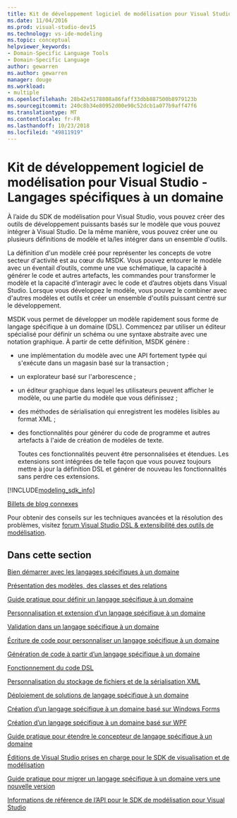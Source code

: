 ```yaml
---
title: Kit de développement logiciel de modélisation pour Visual Studio - Langages spécifiques à un domaine
ms.date: 11/04/2016
ms.prod: visual-studio-dev15
ms.technology: vs-ide-modeling
ms.topic: conceptual
helpviewer_keywords:
- Domain-Specific Language Tools
- Domain-Specific Language
author: gewarren
ms.author: gewarren
manager: douge
ms.workload:
- multiple
ms.openlocfilehash: 28b42e5178808a86faff33dbb887500b8979123b
ms.sourcegitcommit: 240c8b34e80952d00e90c52dcb1a077b9aff47f6
ms.translationtype: MT
ms.contentlocale: fr-FR
ms.lasthandoff: 10/23/2018
ms.locfileid: "49811919"
---
```

# <a name="modeling-sdk-for-visual-studio---domain-specific-languages"></a>Kit de développement logiciel de modélisation pour Visual Studio - Langages spécifiques à un domaine
À l’aide du SDK de modélisation pour Visual Studio, vous pouvez créer des outils de développement puissants basés sur le modèle que vous pouvez intégrer à Visual Studio. De la même manière, vous pouvez créer une ou plusieurs définitions de modèle et la/les intégrer dans un ensemble d'outils.

 La définition d'un modèle créé pour représenter les concepts de votre secteur d'activité est au cœur du MSDK. Vous pouvez entourer le modèle avec un éventail d’outils, comme une vue schématique, la capacité à générer le code et autres artefacts, les commandes pour transformer le modèle et la capacité d’interagir avec le code et d’autres objets dans Visual Studio. Lorsque vous développez le modèle, vous pouvez le combiner avec d'autres modèles et outils et créer un ensemble d'outils puissant centré sur le développement.

 MSDK vous permet de développer un modèle rapidement sous forme de langage spécifique à un domaine (DSL). Commencez par utiliser un éditeur spécialisé pour définir un schéma ou une syntaxe abstraite avec une notation graphique. À partir de cette définition, MSDK génère :

- une implémentation du modèle avec une API fortement typée qui s'exécute dans un magasin basé sur la transaction ;

- un explorateur basé sur l'arborescence ;

- un éditeur graphique dans lequel les utilisateurs peuvent afficher le modèle, ou une partie du modèle que vous définissez ;

- des méthodes de sérialisation qui enregistrent les modèles lisibles au format XML ;

- des fonctionnalités pour générer du code de programme et autres artefacts à l'aide de création de modèles de texte.

  Toutes ces fonctionnalités peuvent être personnalisées et étendues. Les extensions sont intégrées de telle façon que vous pouvez toujours mettre à jour la définition DSL et générer de nouveau les fonctionnalités sans perdre ces extensions.

[!INCLUDE[modeling_sdk_info](includes/modeling_sdk_info.md)]

 [Billets de blog connexes](https://blogs.msdn.microsoft.com/visualstudioalm/tag/code-index/)

 Pour obtenir des conseils sur les techniques avancées et la résolution des problèmes, visitez [forum Visual Studio DSL & extensibilité des outils de modélisation](http://go.microsoft.com/fwlink/?LinkID=186074).

## <a name="in-this-section"></a>Dans cette section
 [Bien démarrer avec les langages spécifiques à un domaine](../modeling/getting-started-with-domain-specific-languages.md)

 [Présentation des modèles, des classes et des relations](../modeling/understanding-models-classes-and-relationships.md)

 [Guide pratique pour définir un langage spécifique à un domaine](../modeling/how-to-define-a-domain-specific-language.md)

 [Personnalisation et extension d’un langage spécifique à un domaine](../modeling/customizing-and-extending-a-domain-specific-language.md)

 [Validation dans un langage spécifique à un domaine](../modeling/validation-in-a-domain-specific-language.md)

 [Écriture de code pour personnaliser un langage spécifique à un domaine](../modeling/writing-code-to-customise-a-domain-specific-language.md)

 [Génération de code à partir d’un langage spécifique à un domaine](../modeling/generating-code-from-a-domain-specific-language.md)

 [Fonctionnement du code DSL](../modeling/understanding-the-dsl-code.md)

 [Personnalisation du stockage de fichiers et de la sérialisation XML](../modeling/customizing-file-storage-and-xml-serialization.md)

 [Déploiement de solutions de langage spécifique à un domaine](../modeling/deploying-domain-specific-language-solutions.md)

 [Création d’un langage spécifique à un domaine basé sur Windows Forms](../modeling/creating-a-windows-forms-based-domain-specific-language.md)

 [Création d’un langage spécifique à un domaine basé sur WPF](../modeling/creating-a-wpf-based-domain-specific-language.md)

 [Guide pratique pour étendre le concepteur de langage spécifique à un domaine](../modeling/how-to-extend-the-domain-specific-language-designer.md)

 [Éditions de Visual Studio prises en charge pour le SDK de visualisation et de modélisation](../modeling/supported-visual-studio-editions-for-visualization-amp-modeling-sdk.md)

 [Guide pratique pour migrer un langage spécifique à un domaine vers une nouvelle version](../modeling/how-to-migrate-a-domain-specific-language-to-a-new-version.md)

 [Informations de référence de l’API pour le SDK de modélisation pour Visual Studio](../modeling/api-reference-for-modeling-sdk-for-visual-studio.md)
